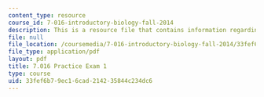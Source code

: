 ```yaml
---
content_type: resource
course_id: 7-016-introductory-biology-fall-2014
description: This is a resource file that contains information regarding exam 1.
file: null
file_location: /coursemedia/7-016-introductory-biology-fall-2014/33fef6b79ec16cad214235844c234dc6_MIT7_016F14_Prac_Exam_1.pdf
file_type: application/pdf
layout: pdf
title: 7.016 Practice Exam 1
type: course
uid: 33fef6b7-9ec1-6cad-2142-35844c234dc6
---
```

